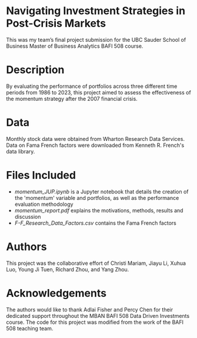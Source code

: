 # Navigating Investment Strategies in Post-Crisis Markets
This was my team’s final project submission for the UBC Sauder School of Business Master of Business Analytics BAFI 508 course. 

# Description
By evaluating the performance of portfolios across three different time periods from 1986 to 2023, this project aimed to assess the effectiveness of the momentum strategy after the 2007 financial crisis. 

# Data
Monthly stock data were obtained from Wharton Research Data Services. Data on Fama French factors were downloaded from Kenneth R. French's data library. 

# Files Included
* _momentum_JUP.ipynb_ is a Jupyter notebook that details the creation of the 'momentum' variable and portfolios, as well as the performance evaluation methodology
* _momentum_report.pdf_ explains the motivations, methods, results and discussion
* _F-F_Research_Data_Factors.csv_ contains the Fama French factors

# Authors
This project was the collaborative effort of Christi Mariam, Jiayu Li, Xuhua Luo, Young Ji Tuen, Richard Zhou, and Yang Zhou. 

# Acknowledgements
The authors would like to thank Adlai Fisher and Percy Chen for their dedicated support throughout the MBAN BAFI 508 Data Driven Investments course. The code for this project was modified from the work of the BAFI 508 teaching team. 

